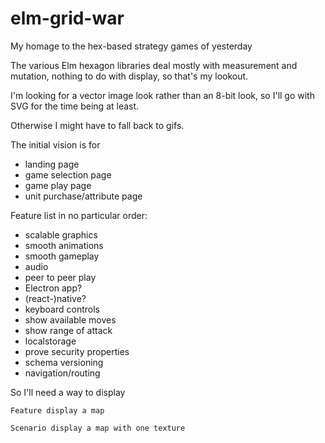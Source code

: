 # elm-grid-war
My homage to the hex-based strategy games of yesterday

The various Elm hexagon libraries deal mostly with measurement and mutation,
nothing to do with display, so that's my lookout.

I'm looking for a vector image look rather than an 8-bit look,
so I'll go with SVG for the time being at least.

Otherwise I might have to fall back to gifs.

The initial vision is for
- landing page
- game selection page
- game play page
- unit purchase/attribute page


Feature list in no particular order:
- scalable graphics
- smooth animations
- smooth gameplay
- audio
- peer to peer play
- Electron app?
- (react-)native?
- keyboard controls
- show available moves
- show range of attack
- localstorage
- prove security properties
- schema versioning
- navigation/routing

So I'll need a way to display

```gherkin
Feature display a map

Scenario display a map with one texture

```
